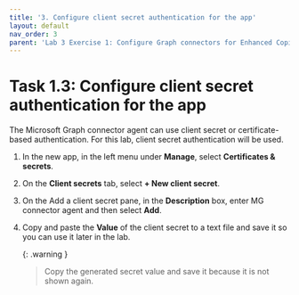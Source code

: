```yaml
---
title: '3. Configure client secret authentication for the app'
layout: default
nav_order: 3
parent: 'Lab 3 Exercise 1: Configure Graph connectors for Enhanced Copilot Experience'
---
```


# Task 1.3: Configure client secret authentication for the app

The Microsoft Graph connector agent can use client secret or certificate-based authentication. For this lab, client secret authentication will be used.

1. In the new app, in the left menu under **Manage**, select **Certificates & secrets**.

1. On the **Client secrets** tab, select **+ New client secret**.

1. On the Add a client secret pane, in the **Description** box, enter MG connector agent and then select **Add**.

1. Copy and paste the **Value** of the client secret to a text file and save it so you can use it later in the lab.

    {: .warning }
    > Copy the generated secret value and save it because it is not shown again.

